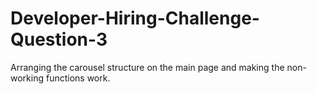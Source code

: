 # Developer-Hiring-Challenge-Question-3
Arranging the carousel structure on the main page and making the non-working functions work.
